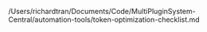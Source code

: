 /Users/richardtran/Documents/Code/MultiPluginSystem-Central/automation-tools/token-optimization-checklist.md